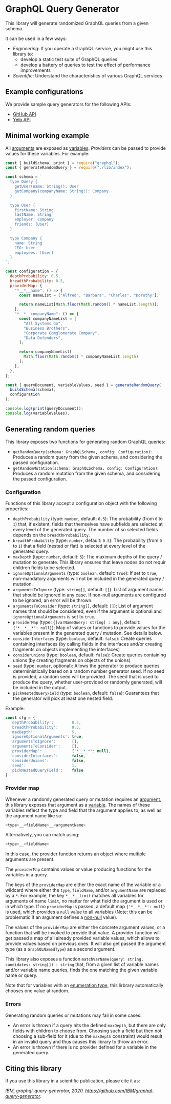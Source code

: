 # GraphQL Query Generator

This library will generate randomized GraphQL queries from a given schema.

It can be used in a few ways:

- _Engineering_: If you operate a GraphQL service, you might use this library to:
  - develop a static test suite of GraphQL queries
  - develop a battery of queries to test the effect of performance improvements
- _Scientific_: Understand the characteristics of various GraphQL services

## Example configurations

We provide sample query generators for the following APIs:

- [GitHub API](https://github.com/IBM/graphql-query-generator/tree/master/examples/github-query-generator)
- [Yelp API](https://github.com/IBM/graphql-query-generator/tree/master/examples/yelp-query-generator)

## Minimal working example

All [arguments](https://facebook.github.io/graphql/draft/#sec-Language.Arguments) are exposed as [variables](https://facebook.github.io/graphql/draft/#sec-Language.Variables). _Providers_ can be passed to provide values for these variables. For example:

```javascript
const { buildSchema, print } = require("graphql");
const { generateRandomQuery } = require("./lib/index");

const schema = `
  type Query {
    getUser(name: String!): User
    getCompany(companyName: String!): Company
  }

  type User {
    firstName: String
    lastName: String
    employer: Company
    friends: [User]
  }

  type Company {
    name: String
    CEO: User
    employees: [User]
  }
`;

const configuration = {
  depthProbability: 0.5,
  breadthProbability: 0.5,
  providerMap: {
    "*__*__name": () => {
      const nameList = ["Alfred", "Barbara", "Charles", "Dorothy"];

      return nameList[Math.floor(Math.random() * nameList.length)];
    },
    "*__*__companyName": () => {
      const companyNameList = [
        "All Systems Go",
        "Business Brothers",
        "Corporate Comglomerate Company",
        "Data Defenders",
      ];

      return companyNameList[
        Math.floor(Math.random() * companyNameList.length)
      ];
    },
  },
};

const { queryDocument, variableValues, seed } = generateRandomQuery(
  buildSchema(schema),
  configuration
);

console.log(print(queryDocument));
console.log(variableValues);
```

## Generating random queries

This library exposes two functions for generating random GraphQL queries:

- `getRandomQuery(schema: GraphQLSchema, config: Configuration)`: Produces a random query from the given schema, and considering the passed configuration.
- `getRandomMutation(schema: GraphQLSchema, config: Configuration)`: Produces a random mutation from the given schema, and considering the passed configuration.

### Configuration

Functions of this library accept a configuration object with the following properties:

- `depthProbability` (type: `number`, default: `0.5`): The probability (from `0` to `1`) that, if existent, fields that themselves have subfields are selected at every level of the generated query. The number of so selected fields depends on the `breadthProbability`.
- `breadthProbability` (type: `number`, default: `0.5`): The probability (from `0` to `1`) that a field (nested or flat) is selected at every level of the generated query.
- `maxDepth` (type: `number`, default: `5`): The maximum depths of the query / mutation to generate. This library ensures that leave nodes do not requir children fields to be selected.
- `ignoreOptionalArguments` (type: `boolean`, default: `true`): If set to `true`, non-mandatory arguments will not be included in the generated query / mutation.
- `argumentsToIgnore` (type: `string[]`, default: `[]`): List of argument names that should be ignored in any case. If non-null arguments are configured to be ignored, an error will be thrown.
- `argumentsToConsider` (type: `string[]`, default: `[]`): List of argument names that should be considered, even if the argument is optional and `ignoreOptionalArguments` is set to `true`.
- `providerMap` (type: `{[varNameQuery: string] : any}`, default: `{'*__*__*': null}`): Map of values or functions to provide values for the variables present in the generated query / mutation. See details below.
- `considerInterfaces` (type: `boolean`, default: `false`): Create queries containing interfaces (by calling fields in the interfaces and/or creating fragments on objects implementing the interfaces)
- `considerUnions` (type: `boolean`, default: `false`): Create queries containing unions (by creating fragments on objects of the unions)
- `seed` (type: `number`, optional): Allows the generator to produce queries deterministically based on a random number generator seed. If no seed is provided, a random seed will be provided. The seed that is used to produce the query, whether user-provided or randomly generated, will be included in the output.
- `pickNestedQueryField` (type: `boolean`, default: `false`): Guarantees that the generator will pick at least one nested field.

Example:

```javascript
const cfg = {
  'depthProbability':        0.5,
  'breadthProbability':      0.5,
  'maxDepth':                5,
  'ignoreOptionalArguments': true,
  'argumentsToIgnore':       [],
  'argumentsToConsider':     [],
  'providerMap':             {'*__*_*': null},
  'considerInterfaces':      false,
  'considerUnions':          false,
  'seed':                    1,
  'pickNestedQueryField':    false
}
```

### Provider map

Whenever a randomly generated query or mutation requires an [argument](https://facebook.github.io/graphql/draft/#sec-Language.Arguments), this library exposes that argument as a [variable](https://facebook.github.io/graphql/draft/#sec-Language.Variables). The names of these variables reflect the type and field that the argument applies to, as well as the argument name like so:

```javascript
<type>__<fieldName>__<argumentName>
```

Alternatively, you can match using:

```javascript
<type>__<fieldName>
```

In this case, the provider function returns an object where multiple arguments are present.

The `providerMap` contains values or value producing functions for the variables in a query.

The keys of the `providerMap` are either the exact name of the variable or a wildcard where either the `type`, `fieldName`, and/or `argumentName` are replaced by a `*`. For example, the key `*__*__limit` matches all variables for arguments of name `limit`, no matter for what field the argument is used or in which type. If no `providerMap` is passed, a default map `{'*__*__*': null}` is used, which provides a `null` value to all variables (Note: this can be problematic if an argument defines a [non-null](https://facebook.github.io/graphql/draft/#sec-Type-System.Non-Null) value).

The values of the `providerMap` are either the concrete argument values, or a function that will be invoked to provide that value. A provider function will get passed a map of all already provided variable values, which allows to provide values based on previous ones. It will also get passed the argument type (as a `GraphQLNamedType`) as a second argument.

This library also exposes a function `matchVarName(query: string, candidates: string[]) : string` that, from a given list of variable names and/or variable name queries, finds the one matching the given variable name or query.

Note that for variables with an [enumeration type](https://graphql.org/learn/schema/#enumeration-types), this lirbrary automatically chooses one value at random.

### Errors

Generating random queries or mutations may fail in some cases:

- An error is thrown if a query hits the defined `maxDepth`, but there are only fields with children to choose from. Choosing such a field but then not choosing a sub-field for it (due to the `maxDepth` constraint) would result in an invalid query and thus causes this library to throw an error.
- An error is thrown if there is no provider defined for a variable in the generated query.

## Citing this library

If you use this library in a scientific publication, please cite it as:

_IBM, graphql-query-generator, 2020. https://github.com/IBM/graphql-query-generator._
